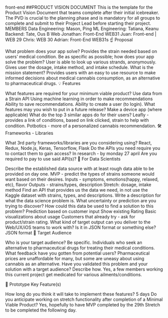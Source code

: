 front-end
##PRODUCT VISION DOCUMENT This is the template for the Product Vision Document that teams complete after their initial icebreaker. The PVD is crucial to the planning phase and is mandatory for all groups to complete and submit to their Project Lead before starting their project. MEMBERS Data Engineering: Mason, Ping ML Engineering: Tatiana, Keanu Backend: Tate, Ous B Web Jonathan: Front-End WEB31 Juan: Front-end | WEB 29 Chris: WEB 30 Adrian: Front-End WEB31s ☝️ Proposal

What problem does your app solve? Provides the strain needed based on users’ medical condition. Be as specific as possible; how does your app solve the problem? User is able to look up various strands, anonymously. Gives user the dosage, intake method, and intake schedule. What is the mission statement? Provides users with an easy to use resource to make informed decisions about medical cannabis consumption, as an alternative to pharmaceutical drugs. 💡 Features

What features are required for your minimum viable product? Use data from a Strain API Using machine learning in order to make recommendations Ability to save recommendations. Ability to create a user (to login). What features may you wish to put in a future release? Make a device app (where applicable) What do the top 3 similar apps do for their users? Leafly - provides a link of conditions, based on link clicked, strain to help with condition. Potbotics - more of a personalized cannabis recommendation. 🛠 Frameworks - Libraries

What 3rd party frameworks/libraries are you considering using? React, Redux, Node.js, Keras, Tensorflow, Flask Do the APIs you need require you to contact them to gain access? In research - by monday 27 april Are you required to pay to use said API(s)? 🧮 For Data Scientists

Describe the established data source with at least rough data able to be provided on day one. MVP - predict the types of strains someone would want based on their desires. Inputs - symptoms, emotions(happy, relaxed, etc), flavor Outputs - strains/types, description Stretch: dosage, intake method Find an API that provides us the data we need, in not use the Kaggle dataset with strains, types, and descriptions. Write a description for what the data science problem is. What uncertainty or prediction are you trying to discover? How could this data be used to find a solution to this problem? Prediction based on customer input Show existing Rating Basic visualizations about usage Customers that already try - ask for product/strain rating. What kind of target output can you deliver to the Web/UX/iOS teams to work with? Is it in JSON format or something else? JSON format 🎯 Target Audience

Who is your target audience? Be specific. Individuals who seek an alternative to pharmaceutical drugs for treating their medical conditions. What feedback have you gotten from potential users? Pharmaceutical prices are unaffordable for many, but some are uneasy about using cannabis as an alternative. Have you validated this problem and your solution with a target audience? Describe how. Yes, a few members working this current project get medicated for various ailments/conditions.

🔑 Prototype Key Feature(s)

How long do you think it will take to implement these features? 5 days Do you anticipate working on stretch functionality after completion of a Minimal Viable Product? Yes, hopefully to have MVP completed by the 29th Stretch to be completed the following day.
